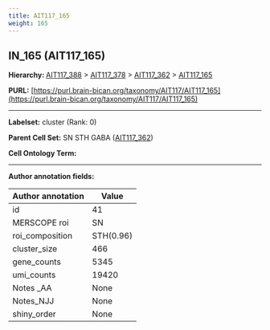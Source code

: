 ```yaml
---
title: AIT117_165
weight: 165
---
```

## IN_165 (AIT117_165)
<b>Hierarchy: </b>
[AIT117_388](../AIT117_388) >
[AIT117_378](../AIT117_378) >
[AIT117_362](../AIT117_362) >
[AIT117_165](../AIT117_165)

**PURL:** [https://purl.brain-bican.org/taxonomy/AIT117/AIT117_165](https://purl.brain-bican.org/taxonomy/AIT117/AIT117_165)

---


**Labelset:** cluster (Rank: 0)

**Parent Cell Set:** SN STH GABA ([AIT117_362](../AIT117_362))



**Cell Ontology Term:** 

[MARKER GENES.]: #


---

[TRANSFERRED ANNOTATIONS.]: #


[AUTHOR ANNOTATION FIELDS.]: #


**Author annotation fields:**

| Author annotation | Value |
|-------------------|-------|
|id|41|
|MERSCOPE roi|SN|
|roi_composition|STH(0.96)|
|cluster_size|466|
|gene_counts|5345|
|umi_counts|19420|
|Notes _AA|None|
|Notes_NJJ|None|
|shiny_order|None|
